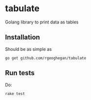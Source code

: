 # tabulate
Golang library to print data as tables

## Installation

Should be as simple as

    go get github.com/rgeoghegan/tabulate

## Run tests

Do:

    rake test
